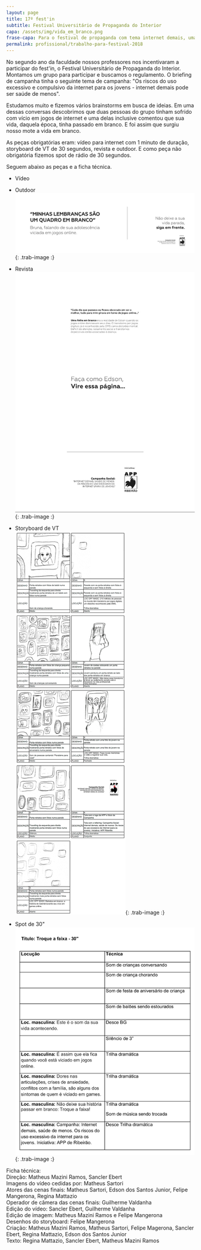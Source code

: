 ```yaml
---
layout: page
title: 17º fest'in
subtitle: Festival Universitário de Propaganda do Interior
capa: /assets/img/vida_em_branco.png
frase-capa: Para o festival de propaganda com tema internet demais, uma vida em branco.
permalink: profissional/trabalho-para-festival-2018
---
```


No segundo ano da faculdade nossos professores nos incentivaram a participar do fest'in, o Festival Universitário de Propaganda do Interior. Montamos um grupo para participar e buscamos o regulamento. O briefing de campanha tinha o seguinte tema de campanha: "Os riscos do uso excessivo e compulsivo da internet para os jovens - internet demais pode ser saúde de menos".

Estudamos muito e fizemos vários brainstorms em busca de ideias. Em uma dessas conversas descobrimos que duas pessoas do grupo tinham sofrido com vício em jogos de internet e uma delas inclusive comentou que sua vida, daquela época, tinha passado em branco. E foi assim que surgiu nosso mote a vida em branco.

As peças obrigatórias eram: vídeo para internet com 1 minuto de duração, storyboard de VT de 30 segundos, revista e outdoor. E como peça não obrigatória fizemos spot de rádio de 30 segundos.

Seguem abaixo as peças e a ficha técnica.

* Vídeo  


* Outdoor  
![outdoor](/assets/img/vida_em_branco_outdoor.jpg){: .trab-image :}

* Revista  
![revista](/assets/img/vida_em_branco_revista.jpg){: .trab-image :}

* Storyboard de VT  
![storyboard](/assets/img/vida_em_branco_storyboard.jpg){: .trab-image :}

* Spot de 30"  
![spot](/assets/img/vida_em_branco_spot.jpg){: .trab-image :}

Ficha técnica:  
Direção: Matheus Mazini Ramos, Sancler Ebert  
Imagens do vídeo cedidas por: Matheus Sartori  
Atores das cenas finais: Matheus Sartori, Edson dos Santos Junior, Felipe Mangerona, Regina Mattazio  
Operador de câmera das cenas finais: Guilherme Valdanha  
Edição do vídeo: Sancler Ebert, Guilherme Valdanha  
Edição de imagem: Matheus Mazini Ramos e Felipe Mangerona  
Desenhos do storyboard: Felipe Mangerona  
Criação: Matheus Mazini Ramos, Matheus Sartori, Felipe Magerona, Sancler Ebert, Regina Mattazio, Edson dos Santos Junior  
Texto: Regina Mattazio, Sancler Ebert, Matheus Mazini Ramos  
